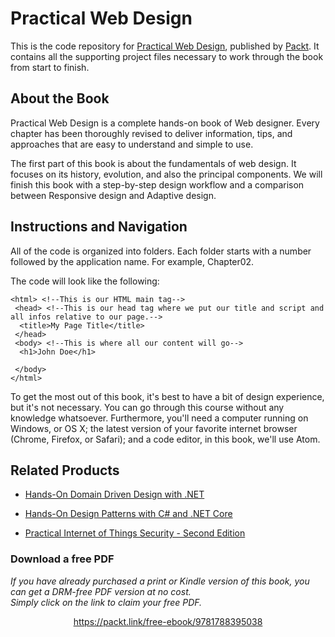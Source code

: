 


# Practical Web Design
This is the code repository for [Practical Web Design](https://www.packtpub.com/web-development/practical-web-design?utm_source=github&utm_medium=repository&utm_campaign=9781788395038), published by [Packt](https://www.packtpub.com/?utm_source=github). It contains all the supporting project files necessary to work through the book from start to finish.
## About the Book
Practical Web Design is a complete hands-on book of Web designer. Every chapter has been thoroughly revised to deliver information, tips, and approaches that are easy to understand and simple to use. 

The first part of this book is about the fundamentals of web design. It focuses on its history, evolution, and also the principal components. We will finish this book with a step-by-step design workflow and a comparison between Responsive design and Adaptive design.
## Instructions and Navigation
All of the code is organized into folders. Each folder starts with a number followed by the application name. For example, Chapter02.



The code will look like the following:
```
<html> <!--This is our HTML main tag-->
 <head> <!--This is our head tag where we put our title and script and all infos relative to our page.-->
  <title>My Page Title</title>
 </head>
 <body> <!--This is where all our content will go-->
  <h1>John Doe</h1>

 </body>
</html>
```

To get the most out of this book, it's best to have a bit of design experience, but it's not necessary. You can go through this course without any knowledge whatsoever.
Furthermore, you'll need a computer running on Windows, or OS X; the latest version of your favorite internet browser (Chrome, Firefox, or Safari); and a code editor, in this book, we'll use Atom.

## Related Products
* [Hands-On Domain Driven Design with .NET](https://www.packtpub.com/application-development/hands-domain-driven-design-net?utm_source=github&utm_medium=repository&utm_campaign=9781788834094)

* [Hands-On Design Patterns with C# and .NET Core](https://www.packtpub.com/application-development/hands-design-patterns-c-and-net-core?utm_source=github&utm_medium=repository&utm_campaign=9781789133646)

* [Practical Internet of Things Security - Second Edition](https://www.packtpub.com/hardware-and-creative/practical-internet-things-security-second-edition?utm_source=github&utm_medium=repository&utm_campaign=9781788625821)
### Download a free PDF

 <i>If you have already purchased a print or Kindle version of this book, you can get a DRM-free PDF version at no cost.<br>Simply click on the link to claim your free PDF.</i>
<p align="center"> <a href="https://packt.link/free-ebook/9781788395038">https://packt.link/free-ebook/9781788395038 </a> </p>